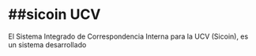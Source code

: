 ##sicoin UCV
==========

El Sistema Integrado de Correspondencia Interna para la UCV (Sicoin), es un sistema desarrollado 
